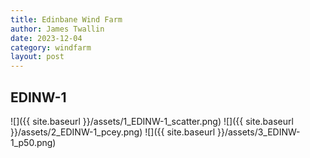 ```yaml
---
title: Edinbane Wind Farm
author: James Twallin
date: 2023-12-04
category: windfarm
layout: post
---
```

EDINW-1
-------------
![]({{ site.baseurl }}/assets/1_EDINW-1_scatter.png)
![]({{ site.baseurl }}/assets/2_EDINW-1_pcey.png)
![]({{ site.baseurl }}/assets/3_EDINW-1_p50.png)

